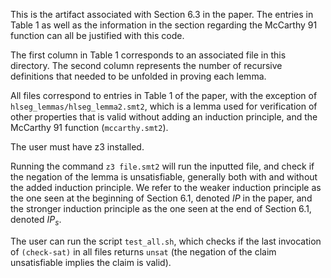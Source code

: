 This is the artifact associated with Section 6.3 in the paper. The entries in
Table 1 as well as the information in the section regarding the McCarthy 91
function can all be justified with this code.

The first column in Table 1 corresponds to an associated file in this
directory. The second column represents the number of recursive definitions that
needed to be unfolded in proving each lemma.

<!-- heaplet definitions functional for convenience, could be modeled as relations -->
<!-- (and are when proving heaplet props) -->

All files correspond to entries in Table 1 of the paper, with the exception of
`hlseg_lemmas/hlseg_lemma2.smt2`, which is a lemma used for verification of
other properties that is valid without adding an induction principle, and the
McCarthy 91 function (`mccarthy.smt2`).

The user must have z3 installed. 

Running the command `z3 file.smt2` will run the inputted file, and check if the
negation of the lemma is unsatisfiable, generally both with and without the
added induction principle. We refer to the weaker induction principle as the one
seen at the beginning of Section 6.1, denoted $IP$ in the paper, and the
stronger induction principle as the one seen at the end of Section 6.1, denoted
$IP_s$.

The user can run the script `test_all.sh`, which checks if the last invocation of
`(check-sat)` in all files returns `unsat` (the negation of the claim
unsatisfiable implies the claim is valid).
